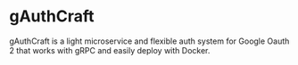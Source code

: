 # gAuthCraft

gAuthCraft is a light microservice and flexible auth system for Google Oauth 2 that works with gRPC and easily deploy with Docker.
